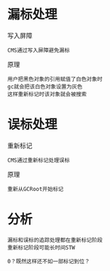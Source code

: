 


# 漏标处理

写入屏障

	CMS通过写入屏障避免漏标   

原理

	用户把黑色对象的引用赋值了白色对象时
	gc就会把该白色对象设置为灰色
	这样重新标记时该对象就会被搜索
	


# 误标处理

重新标记

	CMS通过重新标记处理误标

原理

	重新从GCRoot开始标记



# 分析

	漏标和误标的追踪处理都在重新标记阶段
	重新标记阶段可能长时间STW
	
	0？既然这样还不如一部标记到位？
